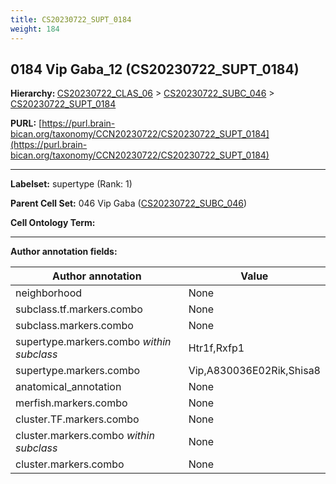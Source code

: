 ```yaml
---
title: CS20230722_SUPT_0184
weight: 184
---
```

## 0184 Vip Gaba_12 (CS20230722_SUPT_0184)
<b>Hierarchy: </b>
[CS20230722_CLAS_06](../CS20230722_CLAS_06) >
[CS20230722_SUBC_046](../CS20230722_SUBC_046) >
[CS20230722_SUPT_0184](../CS20230722_SUPT_0184)

**PURL:** [https://purl.brain-bican.org/taxonomy/CCN20230722/CS20230722_SUPT_0184](https://purl.brain-bican.org/taxonomy/CCN20230722/CS20230722_SUPT_0184)

---


**Labelset:** supertype (Rank: 1)

**Parent Cell Set:** 046 Vip Gaba ([CS20230722_SUBC_046](../CS20230722_SUBC_046))



**Cell Ontology Term:** 

[MARKER GENES.]: #


---

[TRANSFERRED ANNOTATIONS.]: #


[AUTHOR ANNOTATION FIELDS.]: #


**Author annotation fields:**

| Author annotation | Value |
|-------------------|-------|
|neighborhood|None|
|subclass.tf.markers.combo|None|
|subclass.markers.combo|None|
|supertype.markers.combo _within subclass_|Htr1f,Rxfp1|
|supertype.markers.combo|Vip,A830036E02Rik,Shisa8|
|anatomical_annotation|None|
|merfish.markers.combo|None|
|cluster.TF.markers.combo|None|
|cluster.markers.combo _within subclass_|None|
|cluster.markers.combo|None|
